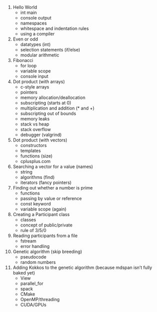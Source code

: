 1. Hello World
   - int main
   - console output
   - namespaces
   - whitespace and indentation rules
   - using a compiler
2. Even or odd
   - datatypes (int)
   - selection statements (if/else)
   - modular arithmetic
3. Fibonacci
   - for loop
   - variable scope
   - console input
4. Dot product (with arrays)
   - c-style arrays
   - pointers
   - memory allocation/deallocation
   - subscripting (starts at 0)
   - multiplication and addition (* and +)
   - subscripting out of bounds
   - memory leaks
   - stack vs heap
   - stack overflow
   - debugger (valgrind)
5. Dot product (with vectors)
   - constructors
   - templates
   - functions (size)
   - cplusplus.com
6. Searching a vector for a value (names)
   - string
   - algorithms (find)
   - iterators (fancy pointers)
7. Finding out whether a number is prime
   - functions
   - passing by value or reference
   - const keyword
   - variable scope (again)
8. Creating a Participant class
   - classes
   - concept of public/private
   - rule of 3/5/0
9. Reading participants from a file
   - fstream
   - error handling
1. Genetic algorithm (skip breeding)
   - pseudocode
   - random numbers
1. Adding Kokkos to the genetic algorithm (because mdspan isn’t fully baked yet)
   - View
   - parallel_for
   - spack
   - CMake
   - OpenMP/threading
   - CUDA/GPUs

